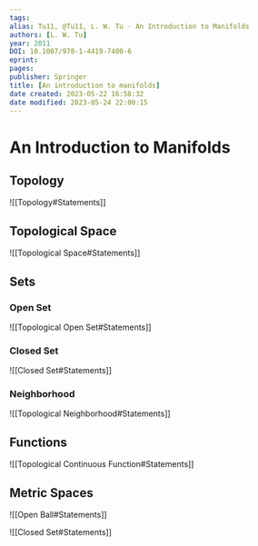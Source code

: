 ```yaml
---
tags: 
alias: Tu11, @Tu11, L. W. Tu - An Introduction to Manifolds
authors: [L. W. Tu]
year: 2011
DOI: 10.1007/978-1-4419-7400-6
eprint: 
pages: 
publisher: Springer
title: [An introduction to manifolds]
date created: 2023-05-22 16:58:32
date modified: 2023-05-24 22:00:15
---
```


# An Introduction to Manifolds

## Topology

![[Topology#Statements]]

## Topological Space

![[Topological Space#Statements]]

## Sets

### Open Set

![[Topological Open Set#Statements]]

### Closed Set

![[Closed Set#Statements]]

### Neighborhood

![[Topological Neighborhood#Statements]]

## Functions

![[Topological Continuous Function#Statements]]

## Metric Spaces

![[Open Ball#Statements]]

![[Closed Set#Statements]]